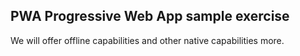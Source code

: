 ## PWA Progressive Web App sample exercise

We will offer offline capabilities and other native capabilities more.
